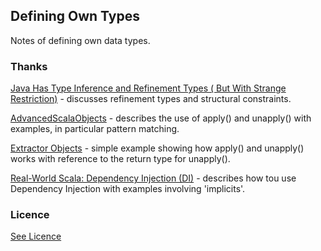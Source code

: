 ## Defining Own Types

Notes of defining own data types.

### Thanks

[Java Has Type Inference and Refinement Types ( But With Strange Restriction)](http://james-iry.blogspot.co.uk/2009/04/java-has-type-inference-and-refinement.html) - discusses refinement types and structural constraints.

[AdvancedScalaObjects](http://naildrivin5.com/scalatour/wiki_pages/AdvancedScalaObjects/) - describes the use of apply() and unapply() with examples, in particular pattern matching.

[Extractor Objects](http://docs.scala-lang.org/tutorials/tour/extractor-objects.html) - simple example showing how apply() and unapply() works with reference to the return type for unapply().

[Real-World Scala: Dependency Injection (DI)](http://jonasboner.com/real-world-scala-dependency-injection-di/) - describes how tou use Dependency Injection with examples involving 'implicits'.


### Licence

[See Licence](/LICENSE)
